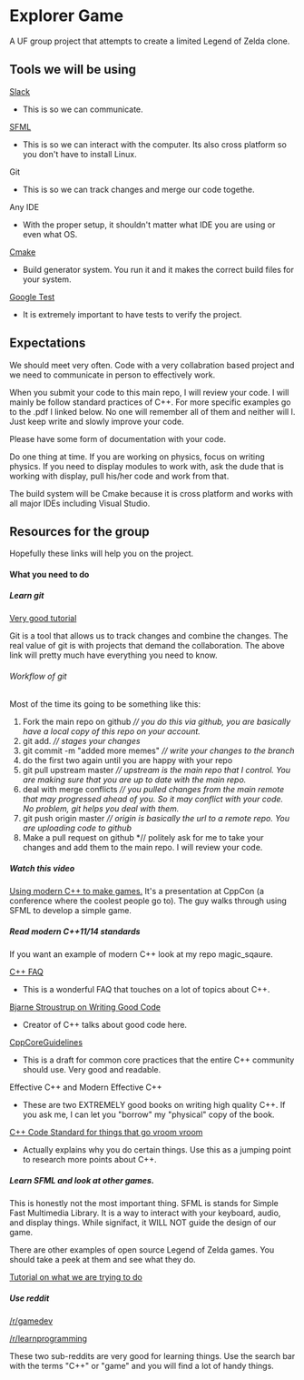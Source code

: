 # Explorer Game
A UF group project that attempts to create a limited Legend of Zelda clone.

## Tools we will be using
[Slack](legendoftheswamp.slack.com)
  * This is so we can communicate.

[SFML](http://www.sfml-dev.org/documentation/2.3.2/)
  * This is so we can interact with the computer. Its also cross platform so you don't have to install Linux.

Git
  * This is so we can track changes and merge our code togethe.

Any IDE
  * With the proper setup, it shouldn't matter what IDE you are using or even what OS.

[Cmake](https://en.wikipedia.org/wiki/CMake)
  * Build generator system. You run it and it makes the correct build files for your system.

[Google Test](https://github.com/google/googletest/blob/master/googletest/docs/Primer.md)
 * It is extremely important to have tests to verify the project.

## Expectations
We should meet very often. Code with a very collabration based project and we need to communicate in person to effectively work.

When you submit your code to this main repo, I will review your code. I will mainly be follow standard practices of C++. For more specific examples go to the .pdf I linked below. No one will remember all of them and neither will I. Just keep write and slowly improve your code.

Please have some form of documentation with your code.

Do one thing at time. If you are working on physics, focus on writing physics. If you need to display modules to work with, ask the dude that is working with display, pull his/her code and work from that.

The build system will be Cmake because it is cross platform and works with all major IDEs including Visual Studio.

## Resources for the group
Hopefully these links will help you on the project.
#### What you need to do

##### Learn git
[Very good tutorial](https://www.atlassian.com/git/)

Git is a tool that allows us to track changes and combine the changes. The real value of git is with projects that demand the collaboration. The above link will pretty much have everything you need to know.

###### Workflow of git
Most of the time its going to be something like this:
  1. Fork the main repo on github *// you do this via github, you are basically have a local copy of this repo on your account.*
  2. git add. *// stages your changes*
  3. git commit -m "added more memes" *// write your changes to the branch*
  4. do the first two again until you are happy with your repo
  5. git pull upstream master *// upstream is the main repo that I control. You are making sure that you are up to date with the main repo.*
  6. deal with merge conflicts *// you pulled changes from the main remote that may progressed ahead of you. So it may conflict with your code. No problem, git helps you deal with them.*
  7. git push origin master *// origin is basically the url to a remote repo. You are uploading code to github*
  8. Make a pull request on github *// politely ask for me to take your changes and add them to the main repo. I will review your code.

##### Watch this video
[Using modern C++ to make games.](https://www.youtube.com/watch?v=TC9zhufV_Z8)
It's a presentation at CppCon (a conference where the coolest people go to). The guy walks through using SFML to develop a simple game.

##### Read modern C++11/14 standards
If you want an example of modern C++ look at my repo magic_sqaure.

[C++ FAQ](https://isocpp.org/wiki/faq)

* This is a wonderful FAQ that touches on a lot of topics about C++.

[Bjarne Stroustrup on Writing Good Code](https://www.youtube.com/watch?v=1OEu9C51K2A)

* Creator of C++ talks about good code here.

[CppCoreGuidelines](https://github.com/isocpp/CppCoreGuidelines/blob/master/CppCoreGuidelines.md)

* This is a draft for common core practices that the entire C++ community should use. Very good and readable.

Effective C++ and Modern Effective C++

* These are two EXTREMELY good books on writing high quality C++. If you ask me, I can let you "borrow" my "physical" copy of the book.

[C++ Code Standard for things that go vroom vroom](http://stroustrup.com/JSF-AV-rules.pdf)

* Actually explains why you do certain things. Use this as a jumping point to research more points about C++.

##### Learn SFML and look at other games.
This is honestly not the most important thing. SFML is stands for Simple Fast Multimedia Library. It is a way to interact with your keyboard, audio, and display things. While signifact, it WILL NOT guide the design of our game.

There are other examples of open source Legend of Zelda games. You should take a peek at them and see what they do.

[Tutorial on what we are trying to do](https://github.com/SFML/SFML/wiki/Tutorial:-Basic-Game-Engine)

##### Use reddit
[/r/gamedev](www.reddit.com/r/gamedev)

[/r/learnprogramming](www.reddit.com/r/learnprogramming)

These two sub-reddits are very good for learning things. Use the search bar with the terms "C++" or "game" and you will find a lot of handy things.
